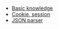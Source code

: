 * [Basic knowledge](https://github.com/vacu9708/Fundamental-knowledge/tree/main/Web%20development/Basic%20knowledge)
* [Cookie, session](https://github.com/vacu9708/Fundamental-knowledge/tree/main/Web%20development/Cookie%2C%20Session)
* [JSON parser](https://github.com/vacu9708/Fundamental-knowledge/tree/main/Web%20development/JSON%20parser%20with%20C%2B%2B)
